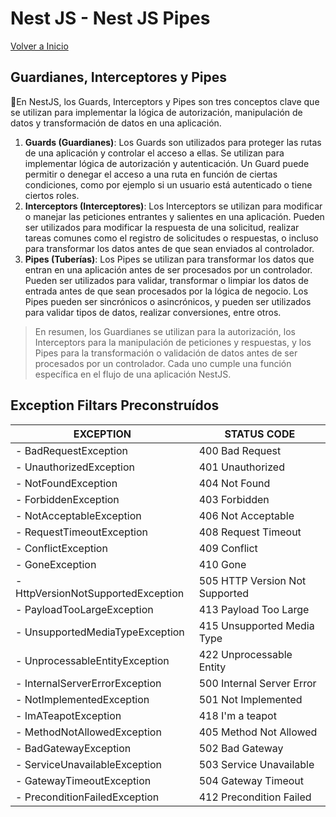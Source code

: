 # Nest JS - Nest JS Pipes

[Volver a Inicio](../README.md)

## Guardianes, Interceptores y Pipes

🎯En NestJS, los Guards, Interceptors y Pipes son tres conceptos clave que se utilizan para implementar la lógica de autorización, manipulación de datos y transformación de datos en una aplicación.

1. **Guards (Guardianes)**: Los Guards son utilizados para proteger las rutas de una aplicación y controlar el acceso a ellas. Se utilizan para implementar lógica de autorización y autenticación. Un Guard puede permitir o denegar el acceso a una ruta en función de ciertas condiciones, como por ejemplo si un usuario está autenticado o tiene ciertos roles.
2. **Interceptors (Interceptores)**: Los Interceptors se utilizan para modificar o manejar las peticiones entrantes y salientes en una aplicación. Pueden ser utilizados para modificar la respuesta de una solicitud, realizar tareas comunes como el registro de solicitudes o respuestas, o incluso para transformar los datos antes de que sean enviados al controlador.
3. **Pipes (Tuberías)**: Los Pipes se utilizan para transformar los datos que entran en una aplicación antes de ser procesados por un controlador. Pueden ser utilizados para validar, transformar o limpiar los datos de entrada antes de que sean procesados por la lógica de negocio. Los Pipes pueden ser sincrónicos o asincrónicos, y pueden ser utilizados para validar tipos de datos, realizar conversiones, entre otros.

> En resumen, los Guardianes se utilizan para la autorización, los Interceptors para la manipulación de peticiones y respuestas, y los Pipes para la transformación o validación de datos antes de ser procesados por un controlador. Cada uno cumple una función específica en el flujo de una aplicación NestJS.

## Exception Filtars Preconstruídos

| EXCEPTION                          | STATUS CODE                    |
| ---------------------------------- | ------------------------------ |
| - BadRequestException              | 400 Bad Request                |
| - UnauthorizedException            | 401 Unauthorized               |
| - NotFoundException                | 404 Not Found                  |
| - ForbiddenException               | 403 Forbidden                  |
| - NotAcceptableException           | 406 Not Acceptable             |
| - RequestTimeoutException          | 408 Request Timeout            |
| - ConflictException                | 409 Conflict                   |
| - GoneException                    | 410 Gone                       |
| - HttpVersionNotSupportedException | 505 HTTP Version Not Supported |
| - PayloadTooLargeException         | 413 Payload Too Large          |
| - UnsupportedMediaTypeException    | 415 Unsupported Media Type     |
| - UnprocessableEntityException     | 422 Unprocessable Entity       |
| - InternalServerErrorException     | 500 Internal Server Error      |
| - NotImplementedException          | 501 Not Implemented            |
| - ImATeapotException               | 418 I'm a teapot               |
| - MethodNotAllowedException        | 405 Method Not Allowed         |
| - BadGatewayException              | 502 Bad Gateway                |
| - ServiceUnavailableException      | 503 Service Unavailable        |
| - GatewayTimeoutException          | 504 Gateway Timeout            |
| - PreconditionFailedException      | 412 Precondition Failed        |